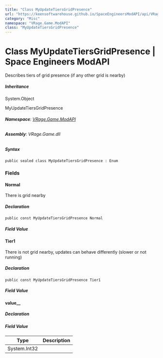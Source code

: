 ```yaml
---
title: "Class MyUpdateTiersGridPresence"
url: "https://keensoftwarehouse.github.io/SpaceEngineersModAPI/api/VRage.Game.ModAPI.MyUpdateTiersGridPresence.html"
category: "Misc"
namespace: "VRage.Game.ModAPI"
class: "MyUpdateTiersGridPresence"
---
```


# Class MyUpdateTiersGridPresence | Space Engineers ModAPI

Describes tiers of grid presence (if any other grid is nearby)

##### Inheritance

System.Object

MyUpdateTiersGridPresence

###### **Namespace**: [VRage.Game.ModAPI](https://keensoftwarehouse.github.io/SpaceEngineersModAPI/api/VRage.Game.ModAPI.html)

###### **Assembly**: VRage.Game.dll

##### Syntax

```
public sealed class MyUpdateTiersGridPresence : Enum
```

### [](#fields)Fields

#### [](#VRage_Game_ModAPI_MyUpdateTiersGridPresence_Normal)Normal

There is grid nearby

##### Declaration

```
public const MyUpdateTiersGridPresence Normal
```

##### Field Value

#### [](#VRage_Game_ModAPI_MyUpdateTiersGridPresence_Tier1)Tier1

There is not grid nearby, updates can behave differently (slower or not running)

##### Declaration

```
public const MyUpdateTiersGridPresence Tier1
```

##### Field Value

#### [](#VRage_Game_ModAPI_MyUpdateTiersGridPresence_value__)value\_\_

##### Declaration

##### Field Value

| Type | Description |
| --- | --- |
| System.Int32 |     |